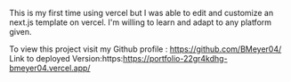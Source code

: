 This is my first time using vercel but I was able to edit and customize an next.js template on vercel.
I'm willing to learn and adapt to any platform given.

To view this project visit my Github profile : https://github.com/BMeyer04/
Link to deployed Version:https:https://portfolio-22gr4kdhg-bmeyer04.vercel.app/
